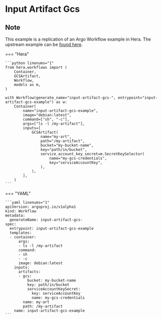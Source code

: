 # Input Artifact Gcs

## Note

This example is a replication of an Argo Workflow example in Hera.
The upstream example can be [found here](https://github.com/argoproj/argo-workflows/blob/master/examples/input-artifact-gcs.yaml).




=== "Hera"

    ```python linenums="1"
    from hera.workflows import (
        Container,
        GCSArtifact,
        Workflow,
        models as m,
    )

    with Workflow(generate_name="input-artifact-gcs-", entrypoint="input-artifact-gcs-example") as w:
        Container(
            name="input-artifact-gcs-example",
            image="debian:latest",
            command=["sh", "-c"],
            args=["ls -l /my-artifact"],
            inputs=[
                GCSArtifact(
                    name="my-art",
                    path="/my-artifact",
                    bucket="my-bucket-name",
                    key="path/in/bucket",
                    service_account_key_secret=m.SecretKeySelector(
                        name="my-gcs-credentials",
                        key="serviceAccountKey",
                    ),
                ),
            ],
        )
    ```

=== "YAML"

    ```yaml linenums="1"
    apiVersion: argoproj.io/v1alpha1
    kind: Workflow
    metadata:
      generateName: input-artifact-gcs-
    spec:
      entrypoint: input-artifact-gcs-example
      templates:
      - container:
          args:
          - ls -l /my-artifact
          command:
          - sh
          - -c
          image: debian:latest
        inputs:
          artifacts:
          - gcs:
              bucket: my-bucket-name
              key: path/in/bucket
              serviceAccountKeySecret:
                key: serviceAccountKey
                name: my-gcs-credentials
            name: my-art
            path: /my-artifact
        name: input-artifact-gcs-example
    ```

